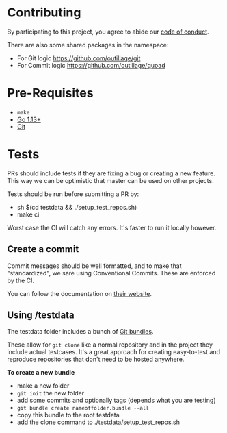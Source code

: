 # Contributing

By participating to this project, you agree to abide our [code of conduct](/CODE_OF_CONDUCT.md).

There are also some shared packages in the namespace:

- For Git logic https://github.com/outillage/git
- For Commit logic https://github.com/outillage/quoad

# Pre-Requisites

- `make`
- [Go 1.13+](https://golang.org/doc/install)
- [Git](https://git-scm.com/)

# Tests

PRs should include tests if they are fixing a bug or creating a new feature. This way we can be optimistic that master can be used on other projects.

Tests should be run before submitting a PR by:

- sh \$(cd testdata && ./setup_test_repos.sh)
- make ci

Worst case the CI will catch any errors. It's faster to run it locally however.

## Create a commit

Commit messages should be well formatted, and to make that "standardized", we sare using Conventional Commits. These are enforced by the CI.

You can follow the documentation on
[their website](https://www.conventionalcommits.org).

## Using /testdata

The testdata folder includes a bunch of [Git bundles](https://git-scm.com/docs/git-bundle).

These allow for `git clone` like a normal repository and in the project they include actual testcases. It's a great approach for creating easy-to-test and reproduce repositories that don't need to be hosted anywhere.

**To create a new bundle**

- make a new folder
- `git init` the new folder
- add some commits and optionally tags (depends what you are testing)
- `git bundle create nameoffolder.bundle --all`
- copy this bundle to the root testdata
- add the clone command to ./testdata/setup_test_repos.sh
